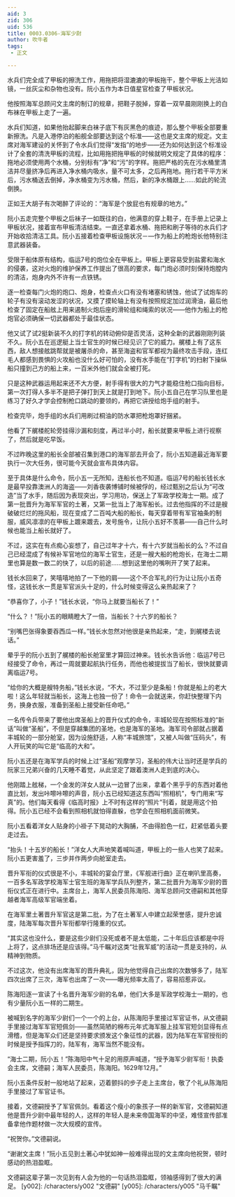 ```yaml
---
aid: 3
zid: 306
uid: 536
title: 0003.0306-海军少尉
author: 吹牛者
tags: 
 - 正文

---
```




  水兵们完全成了甲板的擦洗工作，用拖把将湿漉漉的甲板拖干，整个甲板上光洁如镜，一丝灰尘和杂物也没有。阮小五作为本日值星官检查了甲板状况。

  他按照海军总顾问文主席的制订的规章，把鞋子脱掉，穿着一双早晨刚刚换上的白布袜在甲板上走了一遍。

  水兵们知道，如果他抬起脚来白袜子底下有灰黑色的痕迹，那么整个甲板全部要重新擦洗。凡是入港停泊的船舰全部要达到这个标准——这也是文主席的规定。文主席对海军建设的关怀到了令水兵们觉得“发指”的地步——还为如何达到这个标准设计了全套的清洗甲板的流程，比如用拖把拖甲板的时候就明文规定了具体的程序：拖地必须使用两个水桶，分别标有“净”和“污”的字样。拖把严格的先在污水桶里清洁并尽量挤净后再进入净水桶内吸水，量不可太多，之后再拖地。拖行若干平方米后，污水桶送去倒掉，净水桶变为污水桶，然后，新的净水桶跟上……如此的轮流倒换。

  正如王大胡子有次喝醉了评论的：“海军是个放屁也有规章的地方。”

  阮小五走完整个甲板之后袜子一如既往的白，他满意的穿上鞋子，在手册上记录上甲板状况，接着宣布甲板清洁结束。一直还拿着水桶、拖把和刷子等待的水兵们才开始收拾清洁工具。阮小五接着检查甲板设施状况－―作为船上的枪炮长他特别注意武器装备。

  受限于船体原有结构，临运7号的炮位全在甲板上。甲板上更容易受到盐雾和海水的侵袭，这对火炮的维护保养工作提出了很高的要求，每门炮必须时刻保持炮膛内的清洁，炮身内外不许有一点铁锈。

  逐一检查每门火炮的炮口、炮身，检查点火口有没有堵塞和锈蚀，他试了试炮车的轮子有没有滚动发涩的状况，又摸了摸轮轴上有没有按照规定加过润滑油，最后他检查了固定在船舷上用来遏制火炮后座的滑轮组和绳索的状况——他作为船上的枪炮官必须确保一切武器都处于最佳状态。

  他又试了试2挺新装不久的打字机的转动俯仰是否灵活，这种全新的武器刚刚列装不久。阮小五在巡逻艇上当士官生的时候已经见识了它的威力。艉楼上有了这东西，敌人想接舷跳帮就是被屠杀的命，甚至海盗和官军都视为最终攻击手段，连红毛人都感到畏惧的火攻船也没什么好可怕的，没有水手能在“打字机”的扫射下操纵船只撞到己方的船上来，一百米外他们就会全被打死。

  只是这种武器运用起来还不大方便，射手得有很大的力气才能稳住枪口指向目标，第一次打得人多半不是把子弹打到天上就是打到地下。阮小五自己在学习队里也是练习了好久才学会控制枪口跳动的要领的，再把它讲授给炮手组的射手。

  检查完毕，炮手组的水兵们用刷过桐油的防水罩把枪炮罩好捆紧。

  他看了下艉楼舵轮旁挂得沙漏和刻度，再过半小时，船长就要来甲板上进行视察了，然后就是吃早饭。

  不过昨晚这里的船长全部被召集到港口的海军部去开会了，阮小五知道最近海军要执行一次大任务，很可能今天就会宣布具体内容。

  至于具体是什么命令，阮小五一无所知，连船长也不知道。临运7号的船长钱长水是最早投靠澳洲人的海盗——刘香夜袭博铺时候被俘的，经过甄别之后认为“可改造”当了水手，随后因为表现突出，学习用功，保送上了军政学校海士一期。成了第一批晋升为海军军官的土著，又第一批当上了海军船长。过去他指挥的不过是艘破破烂烂的拖风船，现在变成了二百吨大船的船长，每天穿着带有军官袖条的制服，威风凛凛的在甲板上踱来踱去，发号施令，让阮小五好不羡慕——自己什么时候也能当上船长就好了。

  不过，这实在有点痴心妄想了，自己过年才十六，有十六岁就当船长的么？不过自己已经混成了有候补军官地位的海军士官生，还是一艘大船的枪炮长，在海士二期里也算是数一数二的快了，以后的前途……想到这里他的嘴咧开了笑了起来。

  钱长水回来了，笑嘻嘻地拍了一下他的肩——这个不合军礼的行为让让阮小五奇怪，这钱长水一贯是军官派头十足的，什么时候变得这么亲热起来了？

  “恭喜你了，小子！”钱长水说，“你马上就要当船长了！”

  “什么？！”阮小五的眼睛瞪大了一倍，当船长？十六岁的船长？

  “别嘴巴张得象要吞西瓜一样。”钱长水忽然对他很是亲热起来，“走，到艉楼去说话。”

  晕乎乎的阮小五到了艉楼的船长舱室里才算回过神来。钱长水告诉他：临运7号已经接受了命令，再过一周就要起航执行任务，而他也被提拔当了船长，很快就要调离临运7号。

  “给你的大概是艘特务船，”钱长水说，“不大，不过至少是条船！你就是船上的老大啦！这么年轻就当船长，这海上也独一份了！命令一会就送来，你赶快整理下内务，换身衣服，准备到圣船上接受新任命吧。”

  一名传令兵带来了要他出席圣船上的晋升仪式的命令，丰城轮现在按照标准的“新话”叫做“圣船”，不但是穿越集团的圣地，也是海军的圣地。海军司令部就占据着丰城轮的一部分舱室，因为设施舒适，人称“丰城旅馆”，又被人叫做“压码头”，有人开玩笑的叫它是“临高的大和”。

  阮小五还是在海军学兵的时候上过“圣船”观摩学习，圣船的伟大让当时还是学兵的阮家三兄弟兴奋的几天睡不着觉，从此坚定了跟着澳洲人走到底的决心。

  他刚踏上舷梯，一个金发的洋女人就从一边冒了出来，拿着个黑乎乎的东西对着他直比划，发出咔嚓咔嚓的声音，阮小五已经知道这东西叫“照相机”，专门用来“写真”的。他们每天看得《临高时报》上不时有这样的“照片”刊着，就是用这个拍得。阮小五已经不会看到照相机就怕得直躲，也学会在照相机面前微笑。

  阮小五看着洋女人贴身的小褂子下晃动的大胸脯，不由得脸色一红，赶紧低着头要走过去。

  “抬头！十五岁的船长！”洋女人大声地笑着喊叫道，甲板上的一些人也笑了起来。阮小五更害羞了，三步并作两步向舱室走去。

  晋升军衔的仪式很是不小，丰城轮的宴会厅里，《军舰进行曲》正在喇叭里高奏，一百多名军政学校海军士官生班的海军学兵队列整齐，第二批晋升为海军少尉的晋衔仪式正在进行中。主席台上，海军人民委员陈海阳、海军总顾问文德嗣和其他穿越者海军高级军官端坐着。

  在海军里土著晋升军官这是第二批，为了在土著军人中建立起荣誉感，提升忠诚度，陆海军每次晋升军衔都举行隆重的仪式。

  “其实这也没什么，要是这些少尉们没死或者不是太低能，二十年后应该都是中将上将了，这点排场还是应该得。”马千瞩对这类“壮我军威”的活动一贯是支持的，从精神到物质。

  不过这次，他没有出席海军的晋升典礼，因为他觉得自己出席的次数够多了，陆军四次出席了三次，海军也出席了一次——曝光频率太高了，容易招惹非议。

  陈海阳逐一宣读了十名晋升海军少尉的名单，他们大多是军政学校海士一期的，也有少量阮小五一样的二期生。

  被喊到名字的海军少尉们一个一个的上台，从陈海阳手里接过军官证书，从文德嗣手里接过海军军官短佩剑——虽然简陋的棉布元年式海军服上挂军官短剑显得有点滑稽，但是海军众们还是坚持要求颁发这个象征性的武器，因为陆军在军官授衔的时候是授予指挥刀的，陆军有，海军当然不能没有。

  “海士二期，阮小五！”陈海阳中气十足的用原声喊道，“授予海军少尉军衔！执委会主席，文德嗣；海军人民委员，陈海阳。1629年12月。”

  阮小五条件反射一般地站了起来，迈着颤抖的步子走上主席台，敬了个礼从陈海阳手里接过了军官证书。

  接着，文德嗣授予了军官佩剑。看着这个瘦小的象孩子一样的新军官，文德嗣知道他是晋升少尉中最年轻的人，这样的年轻人是未来帝国海军的中坚，难怪宣传部准备拿他作题材做一次大规模的宣传。

  “祝贺你。”文德嗣说。

  “谢谢文主席！”阮小五见到土著心中犹如神一般难得出现的文主席向他祝贺，顿时感动的热泪盈眶。

  文德嗣这辈子第一次见到有人会为他的一句话热泪盈眶，领袖感得到了很大的满足。
[y002]: /characters/y002 "文德嗣"
[y005]: /characters/y005 "马千瞩"


